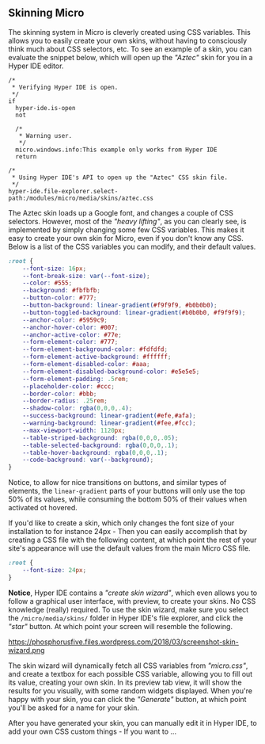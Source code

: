 ## Skinning Micro

The skinning system in Micro is cleverly created using CSS variables. This allows you to easily create your own
skins, without having to consciously think much about CSS selectors, etc. To see an example of a skin, you can
evaluate the snippet below, which will open up the _"Aztec"_ skin for you in a Hyper IDE editor.

```hyperlambda-snippet
/*
 * Verifying Hyper IDE is open.
 */
if
  hyper-ide.is-open
  not

  /*
   * Warning user.
   */
  micro.windows.info:This example only works from Hyper IDE
  return

/*
 * Using Hyper IDE's API to open up the "Aztec" CSS skin file.
 */
hyper-ide.file-explorer.select-path:/modules/micro/media/skins/aztec.css
```

The Aztec skin loads up a Google font, and changes a couple of CSS selectors. However, most of the _"heavy lifting"_,
as you can clearly see, is implemented by simply changing some few CSS variables. This makes it easy to create
your own skin for Micro, even if you don't know any CSS. Below is a list of the CSS variables you can
modify, and their default values.

```css
:root {
    --font-size: 16px;
    --font-break-size: var(--font-size);
    --color: #555;
    --background: #fbfbfb;
    --button-color: #777;
    --button-background: linear-gradient(#f9f9f9, #b0b0b0);
    --button-toggled-background: linear-gradient(#b0b0b0, #f9f9f9);
    --anchor-color: #5959c9;
    --anchor-hover-color: #007;
    --anchor-active-color: #77e;
    --form-element-color: #777;
    --form-element-background-color: #fdfdfd;
    --form-element-active-background: #ffffff;
    --form-element-disabled-color: #aaa;
    --form-element-disabled-background-color: #e5e5e5;
    --form-element-padding: .5rem;
    --placeholder-color: #ccc;
    --border-color: #bbb;
    --border-radius: .25rem;
    --shadow-color: rgba(0,0,0,.4);
    --success-background: linear-gradient(#efe,#afa);
    --warning-background: linear-gradient(#fee,#fcc);
    --max-viewport-width: 1120px;
    --table-striped-background: rgba(0,0,0,.05);
    --table-selected-background: rgba(0,0,0,.1);
    --table-hover-background: rgba(0,0,0,.1);
    --code-background: var(--background);
}
```

Notice, to allow for nice transitions on buttons, and similar types of elements, the `linear-gradient` parts
of your buttons will only use the top 50% of its values, while consuming the bottom 50% of their values
when activated ot hovered.

If you'd like to create a skin, which only changes the font size of your installation to for instance 24px -
Then you can easily accomplish that by creating a CSS file with the following content, at which point the rest
of your site's appearance will use the default values from the main Micro CSS file.

```css
:root {
    --font-size: 24px;
}
```

**Notice**, Hyper IDE contains a _"create skin wizard"_, which even allows you to follow a graphical user
interface, with preview, to create your skins. No CSS knowledge (really) required. To use the skin wizard,
make sure you select the `/micro/media/skins/` folder in Hyper IDE's file explorer, and click the _"star"_
button. At which point your screen will resemble the following.

https://phosphorusfive.files.wordpress.com/2018/03/screenshot-skin-wizard.png

The skin wizard will dynamically fetch all CSS variables from _"micro.css"_, and create a textbox for
each possible CSS variable, allowing you to fill out its value, creating your own skin. In its preview
tab view, it will show the results for you visually, with some random widgets displayed. When you're
happy with your skin, you can click the _"Generate"_ button, at which point you'll be asked for a name
for your skin.

After you have generated your skin, you can manually edit it in Hyper IDE, to add your own CSS custom
things - If you want to ...
